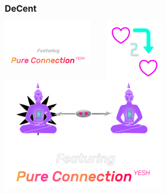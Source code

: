 # DeCent

<img src="assets/logo_with_text.svg" align="left" style="width: 55%;">
<img src="assets/h2h.svg" align="right" style="width: 35%;">
<img src="assets/pure_connection_yesh.svg" style="width: 55%;">

<a href="">
    <img style="" src="assets/welcome.svg">
</a>


<img src="assets/pure_connection.svg">
